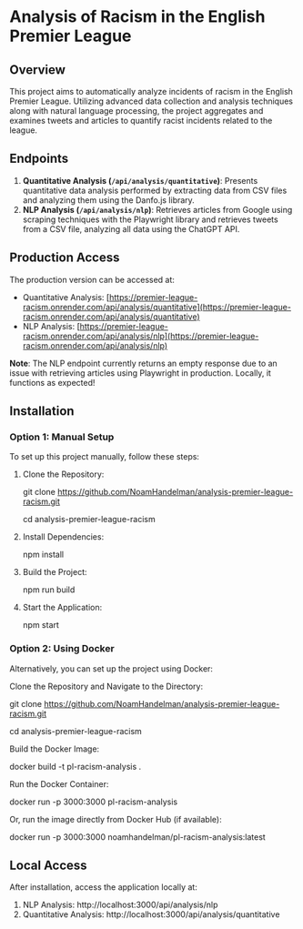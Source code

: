 # Analysis of Racism in the English Premier League

## Overview
This project aims to automatically analyze incidents of racism in the English Premier League. Utilizing advanced data collection and analysis techniques along with natural language processing, the project aggregates and examines tweets and articles to quantify racist incidents related to the league.

## Endpoints
1. **Quantitative Analysis (`/api/analysis/quantitative`)**: Presents quantitative data analysis performed by extracting data from CSV files and analyzing them using the Danfo.js library.
2. **NLP Analysis (`/api/analysis/nlp`)**: Retrieves articles from Google using scraping techniques with the Playwright library and retrieves tweets from a CSV file, analyzing all data using the ChatGPT API.

## Production Access
The production version can be accessed at:
- Quantitative Analysis: [https://premier-league-racism.onrender.com/api/analysis/quantitative](https://premier-league-racism.onrender.com/api/analysis/quantitative)
- NLP Analysis: [https://premier-league-racism.onrender.com/api/analysis/nlp](https://premier-league-racism.onrender.com/api/analysis/nlp)

**Note**: The NLP endpoint currently returns an empty response due to an issue with retrieving articles using Playwright in production. Locally, it functions as expected!

## Installation

### Option 1: Manual Setup
To set up this project manually, follow these steps:

1. Clone the Repository:
   
   git clone https://github.com/NoamHandelman/analysis-premier-league-racism.git
   
   cd analysis-premier-league-racism
   
3. Install Dependencies:

   npm install

3. Build the Project:
   
   npm run build

5. Start the Application:

   npm start

   
### Option 2: Using Docker
Alternatively, you can set up the project using Docker:

Clone the Repository and Navigate to the Directory:

git clone https://github.com/NoamHandelman/analysis-premier-league-racism.git

cd analysis-premier-league-racism


Build the Docker Image:

docker build -t pl-racism-analysis .

Run the Docker Container:

docker run -p 3000:3000 pl-racism-analysis

Or, run the image directly from Docker Hub (if available):

docker run -p 3000:3000 noamhandelman/pl-racism-analysis:latest


## Local Access
After installation, access the application locally at:

1. NLP Analysis: http://localhost:3000/api/analysis/nlp
2. Quantitative Analysis: http://localhost:3000/api/analysis/quantitative
